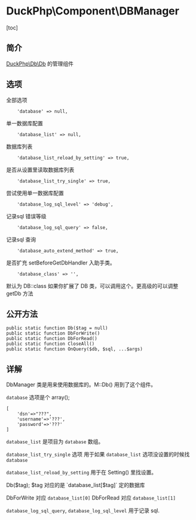 # DuckPhp\Component\DBManager
[toc]

## 简介
[DuckPhp\Db\Db](Db-Db.md) 的管理组件

## 选项
全部选项

        'database' => null,
单一数据库配置

        'database_list' => null,
数据库列表

        'database_list_reload_by_setting' => true,
是否从设置里读取数据库列表

        'database_list_try_single' => true,
尝试使用单一数据库配置

        'database_log_sql_level' => 'debug',
记录sql 错误等级

        'database_log_sql_query' => false,
记录sql 查询

        'database_auto_extend_method' => true,
是否扩充 setBeforeGetDbHandler 入助手类。

        'database_class' => '',
默认为 DB::class 如果你扩展了 DB 类，可以调用这个。更高级的可以调整 getDb 方法


## 公开方法

    public static function Db($tag = null)
    public static function DbForWrite()
    public static function DbForRead()
    public static function CloseAll()
    public static function OnQuery($db, $sql, ...$args)

## 详解

DbManager 类是用来使用数据库的。M::Db() 用到了这个组件。

`database` 选项是个 array();
```
[
    'dsn'=>"???",
    'username'=>'???',
    'password'=>'???'
]
```

`database_list` 是项目为 `database` 数组。

`database_list_try_single` 选项 用于如果 `database_list` 选项没设置的时候找`database`

`database_list_reload_by_setting` 用于在 Setting() 里找设置。

Db($tag); $tag 对应的是  `database_list[$tag]` 定的数据库


DbForWrite 对应 `database_list[0]`  DbForRead 对应 `database_list[1]`

`database_log_sql_query`, `database_log_sql_level` 用于记录 sql.
